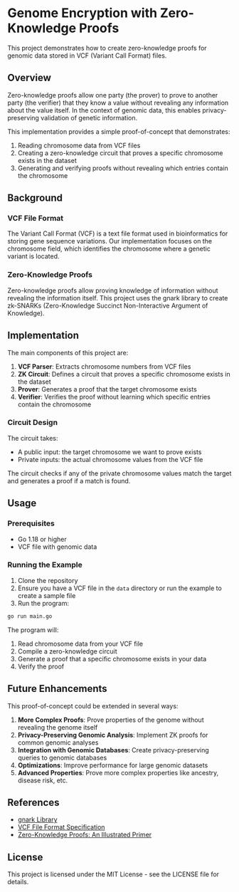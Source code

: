 # Genome Encryption with Zero-Knowledge Proofs

This project demonstrates how to create zero-knowledge proofs for genomic data stored in VCF (Variant Call Format) files.

## Overview

Zero-knowledge proofs allow one party (the prover) to prove to another party (the verifier) that they know a value without revealing any information about the value itself. In the context of genomic data, this enables privacy-preserving validation of genetic information.

This implementation provides a simple proof-of-concept that demonstrates:

1. Reading chromosome data from VCF files
2. Creating a zero-knowledge circuit that proves a specific chromosome exists in the dataset
3. Generating and verifying proofs without revealing which entries contain the chromosome

## Background

### VCF File Format

The Variant Call Format (VCF) is a text file format used in bioinformatics for storing gene sequence variations. Our implementation focuses on the chromosome field, which identifies the chromosome where a genetic variant is located.

### Zero-Knowledge Proofs

Zero-knowledge proofs allow proving knowledge of information without revealing the information itself. This project uses the gnark library to create zk-SNARKs (Zero-Knowledge Succinct Non-Interactive Argument of Knowledge).

## Implementation

The main components of this project are:

1. **VCF Parser**: Extracts chromosome numbers from VCF files
2. **ZK Circuit**: Defines a circuit that proves a specific chromosome exists in the dataset
3. **Prover**: Generates a proof that the target chromosome exists
4. **Verifier**: Verifies the proof without learning which specific entries contain the chromosome

### Circuit Design

The circuit takes:
- A public input: the target chromosome we want to prove exists
- Private inputs: the actual chromosome values from the VCF file

The circuit checks if any of the private chromosome values match the target and generates a proof if a match is found.

## Usage

### Prerequisites

- Go 1.18 or higher
- VCF file with genomic data

### Running the Example

1. Clone the repository
2. Ensure you have a VCF file in the `data` directory or run the example to create a sample file
3. Run the program:

```bash
go run main.go
```

The program will:
1. Read chromosome data from your VCF file
2. Compile a zero-knowledge circuit
3. Generate a proof that a specific chromosome exists in your data
4. Verify the proof

## Future Enhancements

This proof-of-concept could be extended in several ways:

1. **More Complex Proofs**: Prove properties of the genome without revealing the genome itself
2. **Privacy-Preserving Genomic Analysis**: Implement ZK proofs for common genomic analyses
3. **Integration with Genomic Databases**: Create privacy-preserving queries to genomic databases
4. **Optimizations**: Improve performance for large genomic datasets
5. **Advanced Properties**: Prove more complex properties like ancestry, disease risk, etc.

## References

- [gnark Library](https://github.com/ConsenSys/gnark)
- [VCF File Format Specification](https://samtools.github.io/hts-specs/VCFv4.2.pdf)
- [Zero-Knowledge Proofs: An Illustrated Primer](https://blog.cryptographyengineering.com/2014/11/27/zero-knowledge-proofs-illustrated-primer/)

## License

This project is licensed under the MIT License - see the LICENSE file for details.